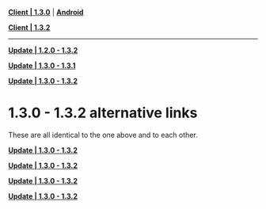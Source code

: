 **[Client | 1.3.0](https://autopatchcnws.yuanshen.com/client_app/pc_mihoyo/20210203_e24bc564fc91a013/YuanShen_1.3.0.zip)** | **[Android](https://autopatchcnws.yuanshen.com/client_app/Android/20210203_e45f41e272abcec8/yuanshen_1.3.0_mihoyo.apk)**

**[Client | 1.3.2](https://autopatchcnws.yuanshen.com/client_app/pc_mihoyo/20210210_78f8a53c55c370fc/YuanShen_1.3.2.zip)**

---

**[Update | 1.2.0 - 1.3.2](https://autopatchcnws.yuanshen.com/client_app/update/hk4e_cn/18/1.2.0_1.3.2_diff_3uF60RK2.zip)**

**[Update | 1.3.0 - 1.3.1](https://autopatchcnws.yuanshen.com/client_app/update/hk4e_cn/7/1.3.0_1.3.1_diff_m5l2Ftpg.zip)**

**[Update | 1.3.0 - 1.3.2](https://autopatchcnws.yuanshen.com/client_app/update/hk4e_cn/18/1.3.0_1.3.2_diff_bBi6SfEs.zip)**

# 1.3.0 - 1.3.2 alternative links
These are all identical to the one above and to each other.

**[Update | 1.3.0 - 1.3.2](https://autopatchcnws.yuanshen.com/client_app/update/hk4e_cn/18/1.3.0_1.3.2_diff_nQt6hPRM.zip)**

**[Update | 1.3.0 - 1.3.2](https://autopatchcnws.yuanshen.com/client_app/update/hk4e_cn/17/1.3.0_1.3.2_diff_7HVa0ydw.zip)**

**[Update | 1.3.0 - 1.3.2](https://autopatchcnws.yuanshen.com/client_app/update/hk4e_cn/17/1.3.0_1.3.2_diff_R8ydNz3E.zip)**

**[Update | 1.3.0 - 1.3.2](https://autopatchcnws.yuanshen.com/client_app/update/hk4e_cn/17/1.3.0_1.3.2_diff_Xj3JbTai.zip)**
